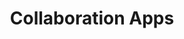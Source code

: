 ---
title: "Collaboration Apps"
weight: 20
image: "main/apps.svg"
summary: "Apps and Microservices that communicate in real-time."
---